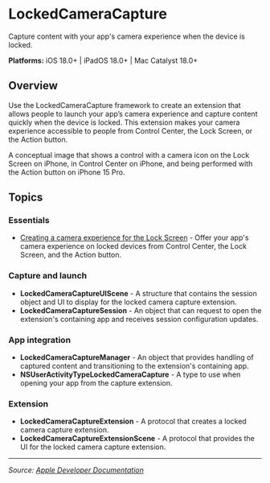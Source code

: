 # LockedCameraCapture

Capture content with your app's camera experience when the device is locked.

**Platforms:** iOS 18.0+ | iPadOS 18.0+ | Mac Catalyst 18.0+

## Overview
Use the LockedCameraCapture framework to create an extension that allows people to launch your app’s camera experience and capture content quickly when the device is locked. This extension makes your camera experience accessible to people from Control Center, the Lock Screen, or the Action button.

A conceptual image that shows a control with a camera icon on the Lock Screen on iPhone, in Control Center on iPhone, and being performed with the Action button on iPhone 15 Pro.

## Topics

### Essentials
- [Creating a camera experience for the Lock Screen](https://developer.apple.com/documentation/lockedcameracapture/creating_a_camera_experience_for_the_lock_screen) - Offer your app's camera experience on locked devices from Control Center, the Lock Screen, and the Action button.
### Capture and launch
- **LockedCameraCaptureUIScene** - A structure that contains the session object and UI to display for the locked camera capture extension.
- **LockedCameraCaptureSession** - An object that can request to open the extension's containing app and receives session configuration updates.
### App integration
- **LockedCameraCaptureManager** - An object that provides handling of captured content and transitioning to the extension's containing app.
- **NSUserActivityTypeLockedCameraCapture** - A type to use when opening your app from the capture extension.
### Extension
- **LockedCameraCaptureExtension** - A protocol that creates a locked camera capture extension.
- **LockedCameraCaptureExtensionScene** - A protocol that provides the UI for the locked camera capture extension.

---

*Source: [Apple Developer Documentation](https://developer.apple.com/documentation/LockedCameraCapture)*
